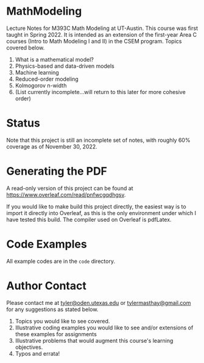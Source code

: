 # MathModeling
Lecture Notes for M393C Math Modeling at UT-Austin. 
This course was first taught in Spring 2022. 
It is intended as an extension of the first-year Area C courses (Intro to Math Modeling I and II) in the CSEM program.
Topics covered below.

1. What is a mathematical model?
2. Physics-based and data-driven models
3. Machine learning
4. Reduced-order modeling
5. Kolmogorov n-width
6. (List currently incomplete...will return to this later for more cohesive order)

# Status
Note that this project is still an incomplete set of notes, with roughly 60% coverage as of November 30, 2022.

# Generating the PDF
A read-only version of this project can be found at https://www.overleaf.com/read/pnfwcgqdhgsv.

If you would like to make build this project directly, the easiest way is to import it directly into Overleaf, as this is the only environment under which I have tested this build. The compiler used on Overleaf is pdfLatex.

# Code Examples
All example codes are in the ```code``` directory.

# Author Contact
Please contact me at tyler@oden.utexas.edu or tylermasthay@gmail.com for any suggestions as stated below.

1. Topics you would like to see covered.
2. Illustrative coding examples you would like to see and/or extensions of these examples for assignments
3. Illustrative problems that would augment this course's learning objectives.
4. Typos and errata!


